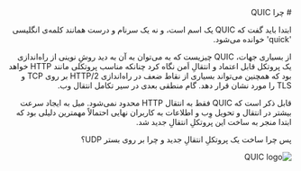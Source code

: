 <div dir="rtl">
# چرا QUIC

ابتدا باید گفت که QUIC یک اسم است، و نه یک سرنام و درست همانند کلمه‌ی انگلیسی 'quick' خوانده می‌شود.

از بسیاری جهات، QUIC چیزیست که به می‌توان به آن به دید روشِ نوینی از راه‌اندازی یک پروتکل قابل اعتماد و انتقالِ اَمن نگاه کرد چنانکه مناسب پروتکلی مانند HTTP خواهد بود که همچنین می‌تواند بسیاری از نقاط ضعف در راه‌اندازی HTTP/2 بر روی TCP و TLS را مورد نشان قرار دهد. گام منطقی بعدی در سیر تکامل انتقال وب.

قابل ذکر است که QUIC فقط به انتقال HTTP محدود نمی‌شود. میل به ایجاد سرعت بیشتر در انتقال و تحویل وِب و اطلاعات به کاربران نهایی احتمالاً مهمترین دلیلی بود که ابتدا منجر به ساخت این پروتکلِ انتقالِ جدید شد.

پس چرا ساخت یک پروتکلِ انتقالِ جدید و چرا بر روی بستر UDP؟

![QUIC logo](../images/QUIC.png)
</div>
